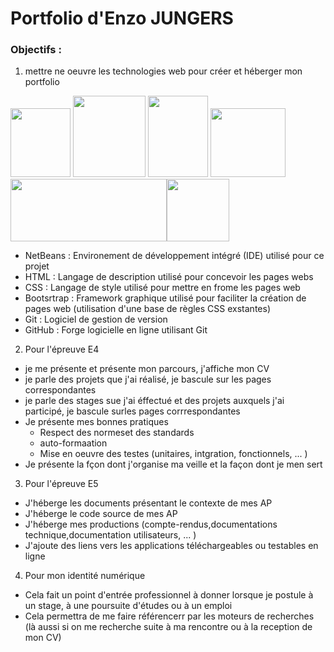 #  **Portfolio d'Enzo JUNGERS**

###  Objectifs :

1. mettre ne oeuvre les technologies web pour créer et héberger mon portfolio

<img src="https://upload.wikimedia.org/wikipedia/commons/thumb/9/98/Apache_NetBeans_Logo.svg/444px-Apache_NetBeans_Logo.svg.png?20180920122700" width="96" height="110"> <img src="https://upload.wikimedia.org/wikipedia/commons/thumb/6/61/HTML5_logo_and_wordmark.svg/768px-HTML5_logo_and_wordmark.svg.png" width="116" height="130"> <img src="https://upload.wikimedia.org/wikipedia/commons/thumb/d/d5/CSS3_logo_and_wordmark.svg/1452px-CSS3_logo_and_wordmark.svg.png" width="96" height="130"> <img src="https://upload.wikimedia.org/wikipedia/commons/thumb/b/b2/Bootstrap_logo.svg/1280px-Bootstrap_logo.svg.png" width="120" height="110"> <img src="https://upload.wikimedia.org/wikipedia/commons/thumb/e/e0/Git-logo.svg/2560px-Git-logo.svg.png" width="250" height="100"><img src="https://cdn-icons-png.flaticon.com/512/25/25231.png" width="100" height="100">

  
  * NetBeans : Environement de développement intégré (IDE) utilisé pour ce projet
  * HTML : Langage de description utilisé pour concevoir les pages webs
  * CSS : Langage de style utilisé pour mettre en frome les pages web
  * Bootsrtrap : Framework graphique utilisé pour faciliter la création de pages web (utilisation d'une base de règles CSS exstantes)
  * Git : Logiciel de gestion de version
  * GitHub : Forge logicielle en ligne utilisant Git

2. Pour l'épreuve E4

  * je me présente et présente mon parcours, j'affiche mon CV
  * je parle des projets que j'ai réalisé, je bascule sur les pages correspondantes
  * je parle des stages sue j'ai éffectué et des projets auxquels j'ai participé, je bascule surles pages corrrespondantes
  * Je présente mes bonnes pratiques
    * Respect des normeset des standards
    * auto-formaation
    * Mise en oeuvre des testes (unitaires, intgration, fonctionnels, ... )
  * Je présente la fçon dont j'organise  ma veille et la façon dont je men sert
  
3. Pour l'épreuve E5

  * J'héberge les documents présentant le contexte de mes AP
  * J'héberge le code source de mes AP
  * J'héberge mes productions (compte-rendus,documentations technique,documentation utilisateurs, ... )
  * J'ajoute des liens vers les applications téléchargeables ou testables en ligne
  
4. Pour mon identité numérique

  * Cela fait un point d'entrée professionnel à donner lorsque je postule à un stage, à une poursuite d'études ou à un emploi
  * Cela permettra de me faire référencerr par les moteurs de recherches (là aussi si on me recherche suite à ma rencontre ou à la reception de mon CV)
  
     
